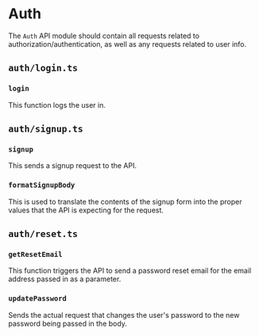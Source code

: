 # Auth

The `Auth` API module should contain all requests related to authorization/authentication, as well as any requests related to user info.

## `auth/login.ts`

### `login`

This function logs the user in.

## `auth/signup.ts`

### `signup`

This sends a signup request to the API.

### `formatSignupBody`

This is used to translate the contents of the signup form into the proper values that the API is expecting for the request.

## `auth/reset.ts`

### `getResetEmail`

This function triggers the API to send a password reset email for the email address passed in as a parameter.

### `updatePassword`

Sends the actual request that changes the user's password to the new password being passed in the body.
